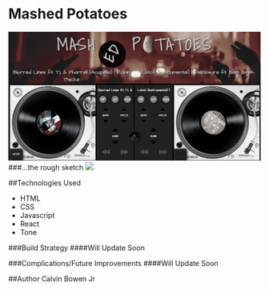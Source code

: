# Mashed Potatoes

<img src="assets/images/mashed_potatoes.png">
###...the rough sketch
<img src="assets/images/mashSketch.jpg">


<!-- ### [Demo](https://build-lqoivbrnwp.now.sh) -->

##Technologies Used
- HTML
- CSS
- Javascript
- React
- Tone

###Build Strategy
####Will Update Soon

###Complications/Future Improvements
####Will Update Soon



##Author
Calvin Bowen Jr

